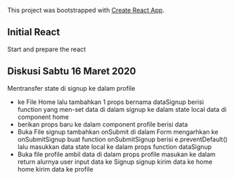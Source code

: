 This project was bootstrapped with [Create React App](https://github.com/facebook/create-react-app).

## Initial React

Start and prepare the react


## Diskusi Sabtu 16 Maret 2020

Mentransfer state di signup ke dalam profile
- ke File Home lalu tambahkan 1 props bernama dataSignup berisi function yang men-set data di dalam signup ke dalam state local data di component home
- berikan props baru ke dalam component profile berisi data
- Buka File signup
tambahkan onSubmit di dalam Form mengarhkan ke onSubmitSignup
buat function onSubmitSignup berisi e.preventDefault()
lalu masukkan data state local ke dalam props function dataSignup
- Buka file profile
ambil data di dalam props profile
masukan ke dalam return
alurnya
user input data ke Signup
signup kirim data ke home
home kirim data ke profile
